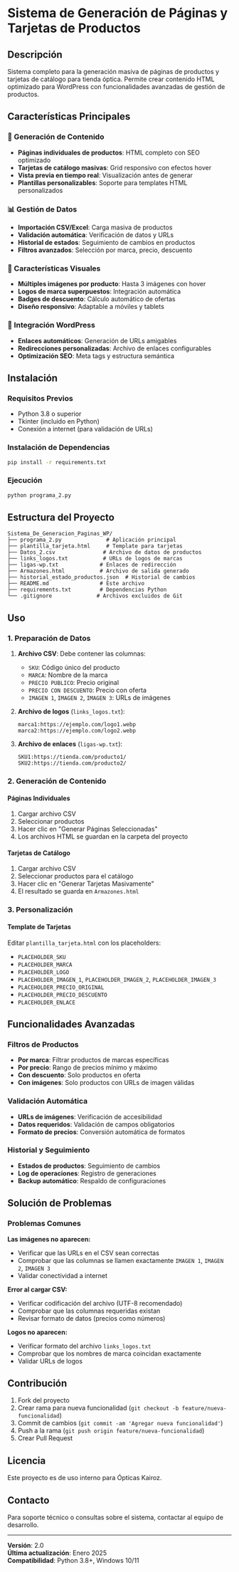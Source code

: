 # Sistema de Generación de Páginas y Tarjetas de Productos

## Descripción
Sistema completo para la generación masiva de páginas de productos y tarjetas de catálogo para tienda óptica. Permite crear contenido HTML optimizado para WordPress con funcionalidades avanzadas de gestión de productos.

## Características Principales

### 🎯 Generación de Contenido
- **Páginas individuales de productos**: HTML completo con SEO optimizado
- **Tarjetas de catálogo masivas**: Grid responsivo con efectos hover
- **Vista previa en tiempo real**: Visualización antes de generar
- **Plantillas personalizables**: Soporte para templates HTML personalizados

### 📊 Gestión de Datos
- **Importación CSV/Excel**: Carga masiva de productos
- **Validación automática**: Verificación de datos y URLs
- **Historial de estados**: Seguimiento de cambios en productos
- **Filtros avanzados**: Selección por marca, precio, descuento

### 🎨 Características Visuales
- **Múltiples imágenes por producto**: Hasta 3 imágenes con hover
- **Logos de marca superpuestos**: Integración automática
- **Badges de descuento**: Cálculo automático de ofertas
- **Diseño responsivo**: Adaptable a móviles y tablets

### 🔗 Integración WordPress
- **Enlaces automáticos**: Generación de URLs amigables
- **Redirecciones personalizadas**: Archivo de enlaces configurables
- **Optimización SEO**: Meta tags y estructura semántica

## Instalación

### Requisitos Previos
- Python 3.8 o superior
- Tkinter (incluido en Python)
- Conexión a internet (para validación de URLs)

### Instalación de Dependencias
```bash
pip install -r requirements.txt
```

### Ejecución
```bash
python programa_2.py
```

## Estructura del Proyecto

```
Sistema_De_Generacion_Paginas_WP/
├── programa_2.py              # Aplicación principal
├── plantilla_tarjeta.html     # Template para tarjetas
├── Datos_2.csv               # Archivo de datos de productos
├── links_logos.txt           # URLs de logos de marcas
├── ligas-wp.txt             # Enlaces de redirección
├── Armazones.html           # Archivo de salida generado
├── historial_estado_productos.json  # Historial de cambios
├── README.md                # Este archivo
├── requirements.txt         # Dependencias Python
└── .gitignore              # Archivos excluidos de Git
```

## Uso

### 1. Preparación de Datos
1. **Archivo CSV**: Debe contener las columnas:
   - `SKU`: Código único del producto
   - `MARCA`: Nombre de la marca
   - `PRECIO PUBLICO`: Precio original
   - `PRECIO CON DESCUENTO`: Precio con oferta
   - `IMAGEN 1`, `IMAGEN 2`, `IMAGEN 3`: URLs de imágenes

2. **Archivo de logos** (`links_logos.txt`):
   ```
   marca1:https://ejemplo.com/logo1.webp
   marca2:https://ejemplo.com/logo2.webp
   ```

3. **Archivo de enlaces** (`ligas-wp.txt`):
   ```
   SKU1:https://tienda.com/producto1/
   SKU2:https://tienda.com/producto2/
   ```

### 2. Generación de Contenido

#### Páginas Individuales
1. Cargar archivo CSV
2. Seleccionar productos
3. Hacer clic en "Generar Páginas Seleccionadas"
4. Los archivos HTML se guardan en la carpeta del proyecto

#### Tarjetas de Catálogo
1. Cargar archivo CSV
2. Seleccionar productos para el catálogo
3. Hacer clic en "Generar Tarjetas Masivamente"
4. El resultado se guarda en `Armazones.html`

### 3. Personalización

#### Template de Tarjetas
Editar `plantilla_tarjeta.html` con los placeholders:
- `PLACEHOLDER_SKU`
- `PLACEHOLDER_MARCA`
- `PLACEHOLDER_LOGO`
- `PLACEHOLDER_IMAGEN_1`, `PLACEHOLDER_IMAGEN_2`, `PLACEHOLDER_IMAGEN_3`
- `PLACEHOLDER_PRECIO_ORIGINAL`
- `PLACEHOLDER_PRECIO_DESCUENTO`
- `PLACEHOLDER_ENLACE`

## Funcionalidades Avanzadas

### Filtros de Productos
- **Por marca**: Filtrar productos de marcas específicas
- **Por precio**: Rango de precios mínimo y máximo
- **Con descuento**: Solo productos en oferta
- **Con imágenes**: Solo productos con URLs de imagen válidas

### Validación Automática
- **URLs de imágenes**: Verificación de accesibilidad
- **Datos requeridos**: Validación de campos obligatorios
- **Formato de precios**: Conversión automática de formatos

### Historial y Seguimiento
- **Estados de productos**: Seguimiento de cambios
- **Log de operaciones**: Registro de generaciones
- **Backup automático**: Respaldo de configuraciones

## Solución de Problemas

### Problemas Comunes

**Las imágenes no aparecen:**
- Verificar que las URLs en el CSV sean correctas
- Comprobar que las columnas se llamen exactamente `IMAGEN 1`, `IMAGEN 2`, `IMAGEN 3`
- Validar conectividad a internet

**Error al cargar CSV:**
- Verificar codificación del archivo (UTF-8 recomendado)
- Comprobar que las columnas requeridas existan
- Revisar formato de datos (precios como números)

**Logos no aparecen:**
- Verificar formato del archivo `links_logos.txt`
- Comprobar que los nombres de marca coincidan exactamente
- Validar URLs de logos

## Contribución

1. Fork del proyecto
2. Crear rama para nueva funcionalidad (`git checkout -b feature/nueva-funcionalidad`)
3. Commit de cambios (`git commit -am 'Agregar nueva funcionalidad'`)
4. Push a la rama (`git push origin feature/nueva-funcionalidad`)
5. Crear Pull Request

## Licencia

Este proyecto es de uso interno para Ópticas Kairoz.

## Contacto

Para soporte técnico o consultas sobre el sistema, contactar al equipo de desarrollo.

---

**Versión**: 2.0  
**Última actualización**: Enero 2025  
**Compatibilidad**: Python 3.8+, Windows 10/11